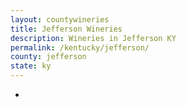 ```yaml
---
layout: countywineries
title: Jefferson Wineries
description: Wineries in Jefferson KY
permalink: /kentucky/jefferson/
county: jefferson
state: ky
---
```

-
